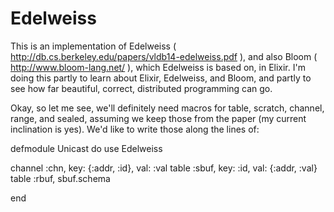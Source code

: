 Edelweiss
=========

This is an implementation of Edelweiss ( http://db.cs.berkeley.edu/papers/vldb14-edelweiss.pdf ), and also Bloom ( http://www.bloom-lang.net/ ), which Edelweiss is based on, in Elixir. I'm doing this partly to learn about Elixir, Edelweiss, and Bloom, and partly to see how far beautiful, correct, distributed programming can go.

Okay, so let me see, we'll definitely need macros for table, scratch, channel, range, and sealed, assuming we keep those from the paper (my current inclination is yes). We'd like to write those along the lines of:

defmodule Unicast do
  use Edelweiss

  channel :chn, key: {:addr, :id}, val: :val
  table :sbuf, key: :id, val: {:addr, :val}
  table :rbuf, sbuf.schema

end
